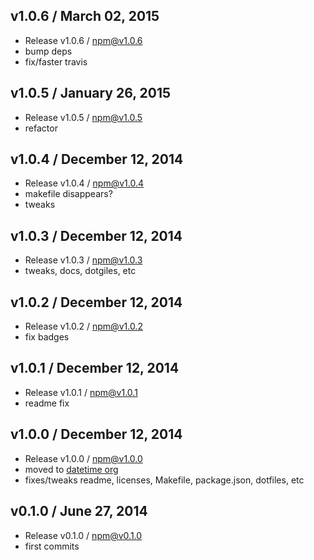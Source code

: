 

## v1.0.6 / March 02, 2015
- Release v1.0.6 / npm@v1.0.6
- bump deps
- fix/faster travis

## v1.0.5 / January 26, 2015
- Release v1.0.5 / npm@v1.0.5
- refactor

## v1.0.4 / December 12, 2014
- Release v1.0.4 / npm@v1.0.4
- makefile disappears?
- tweaks

## v1.0.3 / December 12, 2014
- Release v1.0.3 / npm@v1.0.3
- tweaks, docs, dotgiles, etc

## v1.0.2 / December 12, 2014
- Release v1.0.2 / npm@v1.0.2
- fix badges

## v1.0.1 / December 12, 2014
- Release v1.0.1 / npm@v1.0.1
- readme fix

## v1.0.0 / December 12, 2014
- Release v1.0.0 / npm@v1.0.0
- moved to [datetime org](https://github.com/datetime)
- fixes/tweaks readme, licenses, Makefile, package.json, dotfiles, etc

## v0.1.0 / June 27, 2014
- Release v0.1.0 / npm@v0.1.0
- first commits
